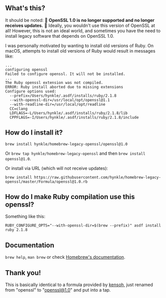 ## What's this?

It should be noted: 🚨 **OpenSSL 1.0 is no longer supported and no longer receives updates.** 🚨 Ideally, you wouldn't use this version of OpenSSL at all!  However, this is not an ideal world, and sometimes you have the need to install legacy software that depends on OpenSSL 1.0.  

I was personally motivated by wanting to install old versions of Ruby.  On macOS, attempts to install old versions of Ruby would result in messages like:

```
...
configuring openssl
Failed to configure openssl. It will not be installed.
...
The Ruby openssl extension was not compiled.
ERROR: Ruby install aborted due to missing extensions
Configure options used:
  --prefix=/Users/hynkle/.asdf/installs/ruby/2.1.8
  --with-openssl-dir=/usr/local/opt/openssl@1.1
  --with-readline-dir=/usr/local/opt/readline
  CC=clang
  LDFLAGS=-L/Users/hynkle/.asdf/installs/ruby/2.1.8/lib
  CPPFLAGS=-I/Users/hynkle/.asdf/installs/ruby/2.1.8/include
```

## How do I install it?

`brew install hynkle/homebrew-legacy-openssl/openssl@1.0`

Or `brew tap hynkle/homebrew-legacy-openssl` and then `brew install openssl@1.0`.

Or install via URL (which will not receive updates):

```
brew install https://raw.githubusercontent.com/hynkle/homebrew-legacy-openssl/master/Formula/openssl@1.0.rb
```

## How do I make Ruby compilation use this openssl?

Something like this:

```
RUBY_CONFIGURE_OPTS="--with-openssl-dir=$(brew --prefix)" asdf install ruby 2.1.8
```

## Documentation

`brew help`, `man brew` or check [Homebrew's documentation](https://docs.brew.sh).

## Thank you!

This is basically identical to a formula provided by [kensoh](https://github.com/kelaberetiv/TagUI/issues/635#issuecomment-564516108), just renamed from "openssl" to "openssl@1.0" and put into a tap.

